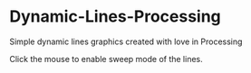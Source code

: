 # Dynamic-Lines-Processing
Simple dynamic lines graphics created with love in Processing

Click the mouse to enable sweep mode of the lines.
